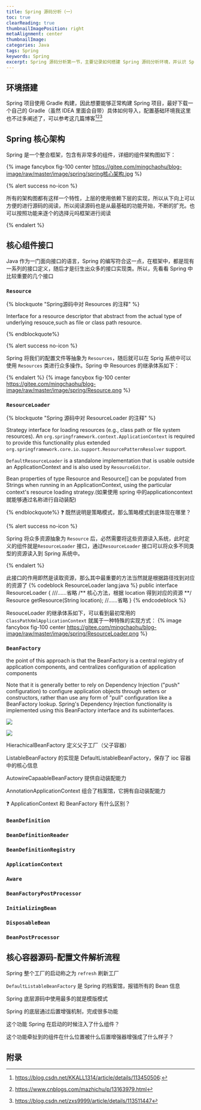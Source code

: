 ```yaml
---
title: Spring 源码分析（一）
toc: true
clearReading: true
thumbnailImagePosition: right
metaAlignment: center
thumbnailImage:
categories: Java
tags: Spring
keywords: Spring
excerpt: Spring 源码分析第一节，主要记录如何搭建 Spring 源码分析环境，并认识 Spring 中几个比较重要的接口
---
```


## 环境搭建

Spring 项目使用 Gradle 构建，因此想要能够正常构建 Spring 项目，最好下载一个自己的 Gradle（虽然 IDEA 里面会自带）具体如何导入，配置基础环境我这里也不过多阐述了，可以参考这几篇博客[^1][^2][^3]

## Spring 核心架构

Spring 是一个整合框架，包含有非常多的组件，详细的组件架构图如下：

{% image fancybox fig-100  center https://gitee.com/mingchaohu/blog-image/raw/master/image/spring/spring核心架构.jpg %}

{% alert success no-icon %}

所有的架构图都有这样一个特性，上层的使用依赖下层的实现，所以从下向上可以方便的进行源码的阅读，所以阅读源码也是从最基础的功能开始，不断的扩充。也可以按照功能来逐个的选择元吗框架进行阅读

{% endalert %}

## 核心组件接口

Java 作为一门面向接口的语言，Spring 的编写符合这一点，在框架中，都是现有一系列的接口定义，随后才是衍生出众多的接口实现类。所以，先看看 Spring 中比较重要的几个接口

### `Resource`

{% blockquote  "Spring源码中对 Resources 的注释"  %}

Interface for a resource descriptor that abstract from the actual type of underlying resouce,such as file or class path resource.

{% endblockquote%}

{% alert success no-icon %}

Spring 将我们的配置文件等抽象为 `Resources`，随后就可以在 Sprig 系统中可以使用 `Resources` 类进行众多操作。Spring 中 Resources 的继承体系如下：

{% endalert %}
{% image fancybox fig-100  center https://gitee.com/mingchaohu/blog-image/raw/master/image/spring/Resource.png %}

### `ResourceLoader`
{% blockquote "Spring 源码中对 ResourceLoader 的注释"  %}

Strategy interface for loading resources (e.g., class path or file system resources). An  `org.springframework.context.ApplicationContext` is required to provide this functionality plus extended `org.springframework.core.io.support.ResourcePatternResolver` support.  

`DefaultResourceLoader` is a standalone implementation that is usable outside an ApplicationContext and is also used by `ResourceEditor`.

Bean properties of type Resource and Resource[] can be populated from Strings when running in an ApplicationContext, using the particular context's resource loading strategy.(如果使用 spring 中的applicationcontext 就能够通过名称进行自动装配)

{% endblockquote%}
:question: 既然说明是策略模式，那么策略模式到底体现在哪里？

{% alert success no-icon %}

Spring 将众多资源抽象为 `Resource` 后，必然需要将这些资源读入系统，此时定义的组件就是`ResourceLoader` 接口，通过`ResourceLoader` 接口可以将众多不同类型的资源读入到 Spring 系统中。

{% endalert %}

此接口的作用即然是读取资源，那么其中最重要的方法当然就是根据路径找到对应的资源了
{% codeblock ResourceLoader lang:java %}
public interface ResourceLoader {
    ///......省略
    /** 核心方法，根据 location 得到对应的资源 **/
    Resource getResource(String location);
    //......省略
}
{% endcodeblock %}


ResouceLoader 的继承体系如下，可以看到最初常用的 `ClassPathXmlApplicationContext` 就属于一种特殊的实现方式：
{% image fancybox fig-100  center https://gitee.com/mingchaohu/blog-image/raw/master/image/spring/ResourceLoader.png %}

### `BeanFactory`

the point of this approach is that the BeanFactory is a central registry of application components, and centralizes configuration of application components

Note that it is generally better to rely on Dependency Injection ("push" configuration) to configure application objects through setters or constructors, rather than use any form of "pull" configuration like a BeanFactory lookup. Spring's Dependency Injection functionality is implemented using this BeanFactory interface and its subinterfaces.



![](https://gitee.com/mingchaohu/blog-image/raw/master/image/spring/BeanFactory.png)

![](https://gitee.com/mingchaohu/blog-image/raw/master/image/spring/BeanFactoryAll.png)



HierachicalBeanFactory 定义父子工厂（父子容器）

ListableBeanFactory 的实现是 DefaultListableBeanFactory，保存了 ioc 容器中的核心信息

AutowireCapaableBeanFactory 提供自动装配能力

AnnotationApplicationContext 组合了档案馆，它拥有自动装配能力



:question: ApplicationContext 和 BeanFactory 有什么区别？



### `BeanDefinition`



### `BeanDefinitionReader`



### `BeanDefinitionRegistry`



### `ApplicationContext`



### `Aware`



### `BeanFactoryPostProcessor`



### `InitializingBean`



### `DisposableBean`



### `BeanPostProcessor`



## 核心容器源码-配置文件解析流程



Spring 整个工厂的启动称之为 `refresh` 刷新工厂

`DefaultListableBeanFactory` 是 Spring 的档案馆，报错所有的 Bean 信息

Spring 底层源码中使用最多的就是模版模式

Spring 的底层通过后置增强机制，完成很多功能



这个功能 Spring 在启动的时候注入了什么组件？

这个功能牵扯到的组件在什么位置被什么后置增强器增强成了什么样子？

## 附录

[^1]:https://blog.csdn.net/KKALL1314/article/details/113450506:
[^2]:https://www.cnblogs.com/mazhichu/p/13163979.html
[^3]:https://blog.csdn.net/zxs9999/article/details/113511447